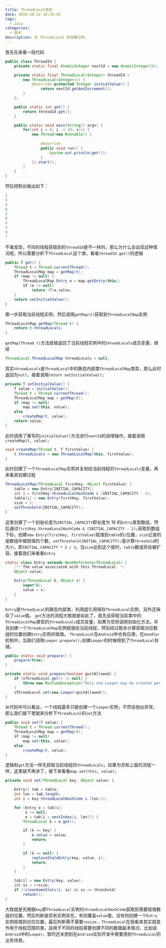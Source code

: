 ```yaml
---
title: ThreadLocal简析
date: 2019-10-22 18:29:45
tags: 
  - Java 
categories:
  - 技术
description: 对 ThreadLocal 的简要分析。
---
```


首先先来看一段代码
```java
public class ThreadId {
    private static final AtomicInteger nextId = new AtomicInteger(0);

    private static final ThreadLocal<Integer> threadId =
        new ThreadLocal<Integer>() {
            @Override protected Integer initialValue() {
                return nextId.getAndIncrement();
        }
    };

    public static int get() {
        return threadId.get();
    }

    public static void main(String[] args) {
		for(int i = 0; i  < 10; i++) {
			new Thread(new Runnable() {
				
				@Override
				public void run() {
					System.out.println(get());
				}
			}).start();
		}
	}
}
```
然后控制台输出如下：
```java
1
5
6
8
2
0
4
3
9
7
```
不难发现，不同的线程获取到的`threadId`是不一样的，那么为什么会出现这种情况呢，所以需要分析下`ThreadLocal`这个类，看看`threadId.get()`的逻辑
```java
public T get() {
    Thread t = Thread.currentThread();
    ThreadLocalMap map = getMap(t);
    if (map != null) {
        ThreadLocalMap.Entry e = map.getEntry(this);
        if (e != null)
            return (T)e.value;
    }
    return setInitialValue();
}
```
第一步获取当前线程实例，然后调用`getMap(t)`获取到`ThreadLocalMap`实例
```java
ThreadLocalMap getMap(Thread t) {
    return t.threadLocals;
}
```
`getMap(Thread t)`方法直接返回了当前线程实例中的`threadLocals`成员变量，继续
```java
ThreadLocal.ThreadLocalMap threadLocals = null;
```
其实`threadLocals`是`ThreadLocal`中的静态内部类`ThreadLocalMap`类型，那么此时返回为`null`，接着调用`return setInitialValue();`
```java
private T setInitialValue() {
    T value = initialValue();
    Thread t = Thread.currentThread();
    ThreadLocalMap map = getMap(t);
    if (map != null)
        map.set(this, value);
    else
        createMap(t, value);
    return value;
}
```
此时调用了重写的`initialValue()`方法进行`nextId`的自增操作，接着调用`createMap(t, value);`
```java
void createMap(Thread t, T firstValue) {
    t.threadLocals = new ThreadLocalMap(this, firstValue);
}
```
此时创建了一个`ThreadLocalMap`实例并复制给当前线程的`threadLocals`变量，再来看其创建过程
```java
ThreadLocalMap(ThreadLocal firstKey, Object firstValue) {
    table = new Entry[INITIAL_CAPACITY];
    int i = firstKey.threadLocalHashCode & (INITIAL_CAPACITY - 1);
    table[i] = new Entry(firstKey, firstValue);
    size = 1;
    setThreshold(INITIAL_CAPACITY);
}
```
这里创建了一个初始长度为`INITIAL_CAPACITY`即长度为 16 的`Entry`类型数组，然后通过`firstKey.threadLocalHashCode & (INITIAL_CAPACITY - 1);`获取到数组下标，创建`new Entry(firstKey, firstValue)`赋值到`table`的`i`位置，`size`记录的是数组中被赋值的个数，`setThreshold(INITIAL_CAPACITY);`是计算`threshold`的大小，即`INITIAL_CAPACITY * 2 / 3`，当`size`达到这个值时，`table`数组将会被扩容。接着我们来看看`Entry`
```java
static class Entry extends WeakReference<ThreadLocal> {
    /** The value associated with this ThreadLocal. */
    Object value;

    Entry(ThreadLocal k, Object v) {
        super(k);
        value = v;
    }
}
```
`Entry`是`ThreadLocal`的静态内部类，利用虚引用保存`ThreadLocal`实例，另外还保存了`value`值。
`get`方法的流程大致就是如此了，首先会获取当前类中的`ThreadLocalMap`类型的`threadLocals`成员变量，如果为空则调用初始化方法，并且创建一个`ThreadLocalMap`实例赋值给当前线程，然后经过取余计算获取对应数组的位置创建`Entry`实例并赋值。
`ThreadLocal`在`Android`中也有应用，在`Handler`机制中，当我们调用`Looper.prepare();`创建`Looper`的时候用到了`ThreadLocal`存储。
```java
public static void prepare() {
    prepare(true);
}

private static void prepare(boolean quitAllowed) {
    if (sThreadLocal.get() != null) {
        throw new RuntimeException("Only one Looper may be created per thread");
    }
    sThreadLocal.set(new Looper(quitAllowed));
}
```
从代码中可以看出，一个线程最多只能创建一个`Looper`实例，不然会抛出异常，那么我们接下里就来分析下`ThreadLocal`的`set`方法
```java
public void set(T value) {
    Thread t = Thread.currentThread();
    ThreadLocalMap map = getMap(t);
    if (map != null)
        map.set(this, value);
    else
        createMap(t, value);
}
```
逻辑和`get`方法一样先获取当前线程的`threadLocals`，如果为空和上面的流程一样，这里就不再讲了，接下来看看`map.set(this, value);`
```java
private void set(ThreadLocal key, Object value) {

    Entry[] tab = table;
    int len = tab.length;
    int i = key.threadLocalHashCode & (len-1);

    for (Entry e = tab[i];
         e != null;
         e = tab[i = nextIndex(i, len)]) {
        ThreadLocal k = e.get();

        if (k == key) {
            e.value = value;
            return;
        }

        if (k == null) {
            replaceStaleEntry(key, value, i);
            return;
        }
    }

    tab[i] = new Entry(key, value);
    int sz = ++size;
    if (!cleanSomeSlots(i, sz) && sz >= threshold)
        rehash();
}
```
大致就是先根据`key`即`ThreadLocal`实例的`threadLocalHashCode`获取到需要赋值数组的位置，然后判断是否有实例存在，有则覆盖`value`值，没有则创建一个`Entry`实例赋值到对应位置，最后判断需不需要`resize`...
`ThreadLocal`在我看来其实就是作用于线程范围的类，适用于不同的线程需要创建不同的数据副本情况，比如说`Android`中的`Looper`，暂时还未想到在`Andriod`实际开发中需要用到`ThreadLocal`的业务场景。